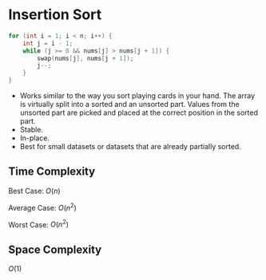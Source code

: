 # Insertion Sort


```c++
for (int i = 1; i < n; i++) {
    int j = i - 1;
    while (j >= 0 && nums[j] > nums[j + 1]) {
        swap(nums[j], nums[j + 1]);
        j--;
    }
}
```

- Works similar to the way you sort playing cards in your hand. The array is virtually split into a sorted and an unsorted part. Values from the unsorted part are picked and placed at the correct position in the sorted part.
- Stable.
- In-place.
- Best for small datasets or datasets that are already partially sorted.

## Time Complexity

Best Case: $O(n)$

Average Case: $O(n^2)$

Worst Case: $O(n^2)$

## Space Complexity
$O(1)$

